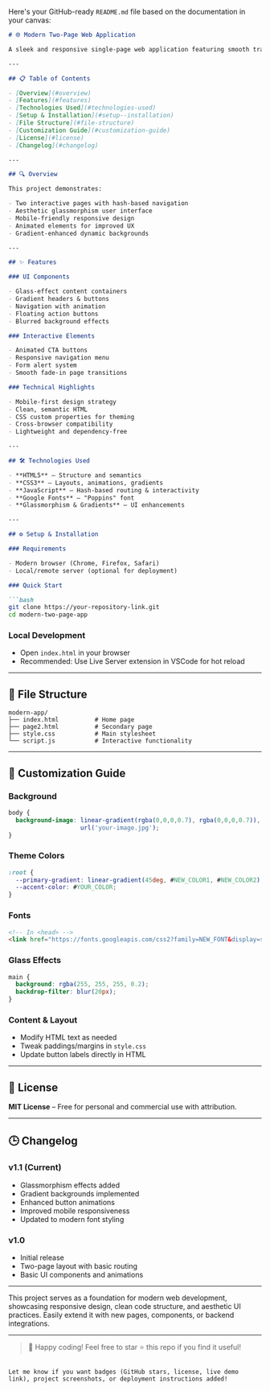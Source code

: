 Here's your GitHub-ready `README.md` file based on the documentation in your canvas:

```markdown
# 🌐 Modern Two-Page Web Application

A sleek and responsive single-page web application featuring smooth transitions, interactive UI elements, and modern design techniques like glassmorphism and CSS gradients.

---

## 📋 Table of Contents

- [Overview](#overview)
- [Features](#features)
- [Technologies Used](#technologies-used)
- [Setup & Installation](#setup--installation)
- [File Structure](#file-structure)
- [Customization Guide](#customization-guide)
- [License](#license)
- [Changelog](#changelog)

---

## 🔍 Overview

This project demonstrates:

- Two interactive pages with hash-based navigation
- Aesthetic glassmorphism user interface
- Mobile-friendly responsive design
- Animated elements for improved UX
- Gradient-enhanced dynamic backgrounds

---

## ✨ Features

### UI Components

- Glass-effect content containers
- Gradient headers & buttons
- Navigation with animation
- Floating action buttons
- Blurred background effects

### Interactive Elements

- Animated CTA buttons
- Responsive navigation menu
- Form alert system
- Smooth fade-in page transitions

### Technical Highlights

- Mobile-first design strategy
- Clean, semantic HTML
- CSS custom properties for theming
- Cross-browser compatibility
- Lightweight and dependency-free

---

## 🛠 Technologies Used

- **HTML5** – Structure and semantics
- **CSS3** – Layouts, animations, gradients
- **JavaScript** – Hash-based routing & interactivity
- **Google Fonts** – "Poppins" font
- **Glassmorphism & Gradients** – UI enhancements

---

## ⚙️ Setup & Installation

### Requirements

- Modern browser (Chrome, Firefox, Safari)
- Local/remote server (optional for deployment)

### Quick Start

```bash
git clone https://your-repository-link.git
cd modern-two-page-app
```

### Local Development

- Open `index.html` in your browser
- Recommended: Use Live Server extension in VSCode for hot reload

---

## 📁 File Structure

```
modern-app/
├── index.html          # Home page
├── page2.html          # Secondary page
├── style.css           # Main stylesheet
└── script.js           # Interactive functionality
```

---

## 🎨 Customization Guide

### Background

```css
body {
  background-image: linear-gradient(rgba(0,0,0,0.7), rgba(0,0,0,0.7)), 
                    url('your-image.jpg');
}
```

### Theme Colors

```css
:root {
  --primary-gradient: linear-gradient(45deg, #NEW_COLOR1, #NEW_COLOR2);
  --accent-color: #YOUR_COLOR;
}
```

### Fonts

```html
<!-- In <head> -->
<link href="https://fonts.googleapis.com/css2?family=NEW_FONT&display=swap" rel="stylesheet">
```

### Glass Effects

```css
main {
  background: rgba(255, 255, 255, 0.2);
  backdrop-filter: blur(20px);
}
```

### Content & Layout

- Modify HTML text as needed
- Tweak paddings/margins in `style.css`
- Update button labels directly in HTML

---

## 📜 License

**MIT License** – Free for personal and commercial use with attribution.

---

## 🕒 Changelog

### v1.1 (Current)

- Glassmorphism effects added
- Gradient backgrounds implemented
- Enhanced button animations
- Improved mobile responsiveness
- Updated to modern font styling

### v1.0

- Initial release
- Two-page layout with basic routing
- Basic UI components and animations

---

This project serves as a foundation for modern web development, showcasing responsive design, clean code structure, and aesthetic UI practices. Easily extend it with new pages, components, or backend integrations.

---

> 🚀 Happy coding! Feel free to star ⭐ this repo if you find it useful!
```

Let me know if you want badges (GitHub stars, license, live demo link), project screenshots, or deployment instructions added!

